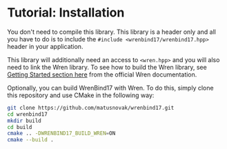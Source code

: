 # Tutorial: Installation

You don't need to compile this library. This library is a header only and all you have to do is to include the `#include <wrenbind17/wrenbind17.hpp>` header in your application. 

This library will additionally need an access to `<wren.hpp>` and you will also need to link the Wren library. To see how to build the Wren library, see [Getting Started section here](http://wren.io/getting-started.html) from the official Wren documentation.

Optionally, you can build WrenBind17 with Wren. To do this, simply clone this repository and use CMake in the following way:

```bash
git clone https://github.com/matusnovak/wrenbind17.git
cd wrenbind17
mkdir build
cd build
cmake .. -DWRENBIND17_BUILD_WREN=ON
cmake --build .
```
